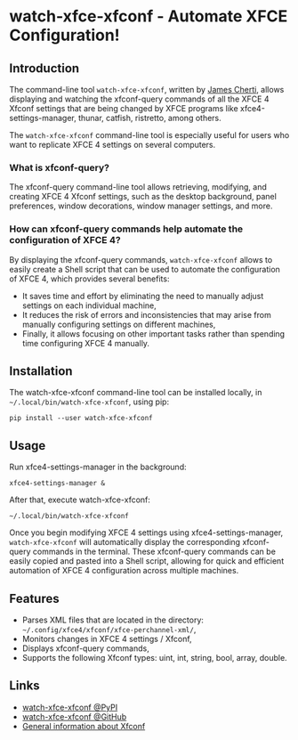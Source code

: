 # watch-xfce-xfconf - Automate XFCE Configuration!

## Introduction

The command-line tool `watch-xfce-xfconf`, written by
[James Cherti](https://www.jamescherti.com/), allows displaying and watching the
xfconf-query commands of all the XFCE 4 Xfconf settings that are being changed by XFCE
programs like xfce4-settings-manager, thunar, catfish, ristretto, among others.

The `watch-xfce-xfconf` command-line tool is especially useful for users who want to
replicate XFCE 4 settings on several computers.

### What is xfconf-query?

The xfconf-query command-line tool allows retrieving, modifying, and creating XFCE 4
Xfconf settings, such as the desktop background, panel preferences, window decorations,
window manager settings, and more.

### How can xfconf-query commands help automate the configuration of XFCE 4?

By displaying the xfconf-query commands, `watch-xfce-xfconf` allows to easily create a
Shell script that can be used to automate the configuration of XFCE 4, which provides
several benefits:
- It saves time and effort by eliminating the need to manually adjust settings on each
  individual machine,
- It reduces the risk of errors and inconsistencies that may arise from manually
  configuring settings on different machines,
- Finally, it allows focusing on other important tasks rather than spending time
  configuring XFCE 4 manually.

## Installation

The watch-xfce-xfconf command-line tool can be installed locally,
in `~/.local/bin/watch-xfce-xfconf`, using pip:
```console
pip install --user watch-xfce-xfconf
```

## Usage

Run xfce4-settings-manager in the background:
```console
xfce4-settings-manager &
```

After that, execute watch-xfce-xfconf:
```console
~/.local/bin/watch-xfce-xfconf
```

Once you begin modifying XFCE 4 settings using xfce4-settings-manager, `watch-xfce-xfconf`
will automatically display the corresponding xfconf-query commands in the terminal. These
xfconf-query commands can be easily copied and pasted into a Shell script, allowing for
quick and efficient automation of XFCE 4 configuration across multiple machines.

## Features
- Parses XML files that are located in the directory:
  `~/.config/xfce4/xfconf/xfce-perchannel-xml/`,
- Monitors changes in XFCE 4 settings / Xfconf,
- Displays xfconf-query commands,
- Supports the following Xfconf types: uint, int, string, bool, array, double.

## Links
- [watch-xfce-xfconf @PyPI](https://pypi.org/project/watch-xfce-xfconf/)
- [watch-xfce-xfconf @GitHub](https://github.com/jamescherti/watch-xfce-xfconf/)
- [General information about Xfconf](https://docs.xfce.org/xfce/xfconf/start)
